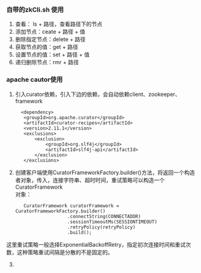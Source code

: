### 自带的zkCli.sh 使用
1. 查看： ls + 路径，查看路径下的节点
2. 添加节点：ceate + 路径 + 值
3. 删除指定节点：delete + 路径
4. 获取节点的值：get + 路径
5. 设置节点的值：set + 路径 + 值
6. 递归删除节点：rmr + 路径

### apache cautor使用
1. 引入curator依赖，引入下边的依赖，会自动依赖client、zookeeper、framework

         <dependency>
          <groupId>org.apache.curator</groupId>
          <artifactId>curator-recipes</artifactId>
          <version>2.11.1</version>
          <exclusions>
              <exclusion>
                  <groupId>org.slf4j</groupId>
                  <artifactId>slf4j-api</artifactId>
              </exclusion>
          </exclusions>
      </dependency>
2. 创建客户端使用CuratorFrameworkFactory.builder()方法，将返回一个构造者对象，传入，连接字符串、超时时间，重试策略可以构造一个CuratorFramework  
对象：

          CuratorFramework curatorFramework = CuratorFrameworkFactory.builder()
                          .connectString(CONNECTADDR)
                          .sessionTimeoutMs(SESSIONTIMEOUT)
                          .retryPolicy(retryPolicy)
                          .build();

这里重试策略一般选择ExponentialBackoffRetry，指定初次连接时间和重试次数，这种策略重试间隔是分散的不是固定的。

3. 
